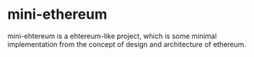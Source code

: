 # mini-ethereum
mini-ehtereum is a ehtereum-like project, which is some minimal implementation from the concept of design and architecture of ethereum. 
